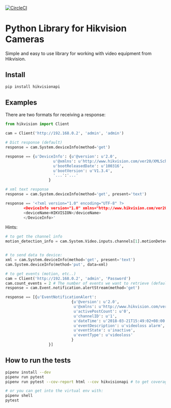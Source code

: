 
[![CircleCI](https://circleci.com/gh/MissiaL/hikvision-client.svg?style=svg)](https://circleci.com/gh/MissiaL/hikvision-client)


# Python Library for Hikvision Cameras


Simple and easy to use library for working with video equipment from Hikvision.

## Install

```bash
pip install hikvisionapi
```

## Examples

There are two formats for receiving a response:


```python
from hikvision import Client

cam = Client('http://192.168.0.2', 'admin', 'admin')

# Dict response (default)
response = cam.System.deviceInfo(method='get')

response == {u'DeviceInfo': {u'@version': u'2.0',
                     u'@xmlns': u'http://www.hikvision.com/ver20/XMLSchema',
                     u'bootReleasedDate': u'100316',
                     u'bootVersion': u'V1.3.4',
                     '...':'...'
                   }

# xml text response
response = cam.System.deviceInfo(method='get', present='text')

response == '<?xml version="1.0" encoding="UTF-8" ?>
        <DeviceInfo version="1.0" xmlns="http://www.hikvision.com/ver20/XMLSchema">
        <deviceName>HIKVISION</deviceName>
        </DeviceInfo>'
```

Hints:


```python
# to get the channel info
motion_detection_info = cam.System.Video.inputs.channels[1].motionDetection(method='get')


# to send data to device:
xml = cam.System.deviceInfo(method='get', present='text')
cam.System.deviceInfo(method='put', data=xml)

# to get events (motion, etc..)
cam = Client('http://192.168.0.2', 'admin', 'Password')
cam.count_events = 2 # The number of events we want to retrieve (default = 1)
response = cam.Event.notification.alertStream(method='get')

response == [{u'EventNotificationAlert':
                             {u'@version': u'2.0',
                              u'@xmlns': u'http://www.hikvision.com/ver20/XMLSchema',
                              u'activePostCount': u'0',
                              u'channelID': u'1',
                              u'dateTime': u'2018-03-21T15:49:02+08:00',
                              u'eventDescription': u'videoloss alarm',
                              u'eventState': u'inactive',
                              u'eventType': u'videoloss'
                             }
                   }]
```

## How to run the tests

```bash
pipenv install --dev
pipenv run pytest
pipenv run pytest --cov-report html --cov hikvisionapi # to get coverage report in ./htmlcov/

# or you can get into the virtual env with:
pipenv shell
pytest
```

